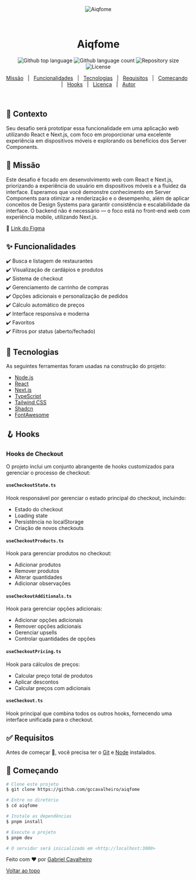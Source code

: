 <div align="center" id="top"> 
  <img src="./.github/app.gif" alt="Aiqfome" />

  &#xa0;

  <!-- <a href="https://aiqfome.netlify.app">Demo</a> -->
</div>

<h1 align="center">Aiqfome</h1>

<p align="center">
  <img alt="Github top language" src="https://img.shields.io/github/languages/top/gccavalheiro/aiqfome?color=56BEB8">

  <img alt="Github language count" src="https://img.shields.io/github/languages/count/gccavalheiro/aiqfome?color=56BEB8">

  <img alt="Repository size" src="https://img.shields.io/github/repo-size/gccavalheiro/aiqfome?color=56BEB8">

  <img alt="License" src="https://img.shields.io/github/license/gccavalheiro/aiqfome?color=56BEB8">

  <!-- <img alt="Github issues" src="https://img.shields.io/github/issues/gccavalheiro/aiqfome?color=56BEB8" /> -->

  <!-- <img alt="Github forks" src="https://img.shields.io/github/forks/gccavalheiro/aiqfome?color=56BEB8" /> -->

  <!-- <img alt="Github stars" src="https://img.shields.io/github/stars/gccavalheiro/aiqfome?color=56BEB8" /> -->
</p>

<!-- Status -->

<!-- <h4 align="center"> 
	🚧  Aiqfome 🚀 Under construction...  🚧
</h4> 

<hr> -->

<p align="center">
  <a href="#dart-missao">Missão</a> &#xa0; | &#xa0; 
  <a href="#sparkles-funcionalidades">Funcionalidades</a> &#xa0; | &#xa0;
  <a href="#rocket-tecnologias">Tecnologias</a> &#xa0; | &#xa0;
  <a href="#white_check_mark-requisitos">Requisitos</a> &#xa0; | &#xa0;
  <a href="#checkered_flag-comecando">Começando</a> &#xa0; | &#xa0;
  <a href="#hook-hooks">Hooks</a> &#xa0; | &#xa0;
  <a href="#memo-licenca">Licença</a> &#xa0; | &#xa0;
  <a href="https://github.com/gccavalheiro" target="_blank">Autor</a>
</p>

<br>

## :memo: Contexto ##
Seu desafio será prototipar essa funcionalidade em uma aplicação web utilizando React e Next.js, com foco em proporcionar uma excelente experiência em dispositivos móveis e explorando os benefícios dos Server Components.

## :dart: Missão ##
Este desafio é focado em desenvolvimento web com React e Next.js, priorizando a experiência do usuário em dispositivos móveis e a fluidez da interface. Esperamos que você demonstre conhecimento em Server Components para otimizar a renderização e o desempenho, além de aplicar conceitos de Design Systems para garantir consistência e escalabilidade da interface. O backend não é necessário — o foco está no front-end web com experiência mobile, utilizando Next.js.

:link: [Link do Figma](www.figma.com/design/mgLRWavLkkZnDTVKOKQPie/-aiqfome--teste-front-end---MOBILE)

## :sparkles: Funcionalidades ##

:heavy_check_mark: Busca e listagem de restaurantes\
:heavy_check_mark: Visualização de cardápios e produtos\
:heavy_check_mark: Sistema de checkout\
:heavy_check_mark: Gerenciamento de carrinho de compras\
:heavy_check_mark: Opções adicionais e personalização de pedidos\
:heavy_check_mark: Cálculo automático de preços\
:heavy_check_mark: Interface responsiva e moderna\
:heavy_check_mark: Favoritos\
:heavy_check_mark: Filtros por status (aberto/fechado)

## :rocket: Tecnologias ##

As seguintes ferramentas foram usadas na construção do projeto:

- [Node.js](https://nodejs.org/en/)
- [React](https://pt-br.reactjs.org)
- [Next.js](https://nextjs.org)
- [TypeScript](https://www.typescriptlang.org)
- [Tailwind CSS](https://tailwindcss.com)
- [Shadcn](https://ui.shadcn.com)
- [FontAwesome](https://fontawesome.com)

## :hook: Hooks ##

### Hooks de Checkout

O projeto inclui um conjunto abrangente de hooks customizados para gerenciar o processo de checkout:

#### `useCheckoutState.ts`
Hook responsável por gerenciar o estado principal do checkout, incluindo:
- Estado do checkout
- Loading state
- Persistência no localStorage
- Criação de novos checkouts

#### `useCheckoutProducts.ts`
Hook para gerenciar produtos no checkout:
- Adicionar produtos
- Remover produtos
- Alterar quantidades
- Adicionar observações

#### `useCheckoutAdditionals.ts`
Hook para gerenciar opções adicionais:
- Adicionar opções adicionais
- Remover opções adicionais
- Gerenciar upsells
- Controlar quantidades de opções

#### `useCheckoutPricing.ts`
Hook para cálculos de preços:
- Calcular preço total de produtos
- Aplicar descontos
- Calcular preços com adicionais

#### `useCheckout.ts`
Hook principal que combina todos os outros hooks, fornecendo uma interface unificada para o checkout.

## :white_check_mark: Requisitos ##

Antes de começar :checkered_flag:, você precisa ter o [Git](https://git-scm.com) e [Node](https://nodejs.org/en/) instalados.

## :checkered_flag: Começando ##

```bash
# Clone este projeto
$ git clone https://github.com/gccavalheiro/aiqfome

# Entre no diretório
$ cd aiqfome

# Instale as dependências
$ pnpm install

# Execute o projeto
$ pnpm dev

# O servidor será inicializado em <http://localhost:3000>
```

Feito com :heart: por <a href="https://github.com/gccavalheiro" target="_blank">Gabriel Cavalheiro</a>

<a href="#top">Voltar ao topo</a>

